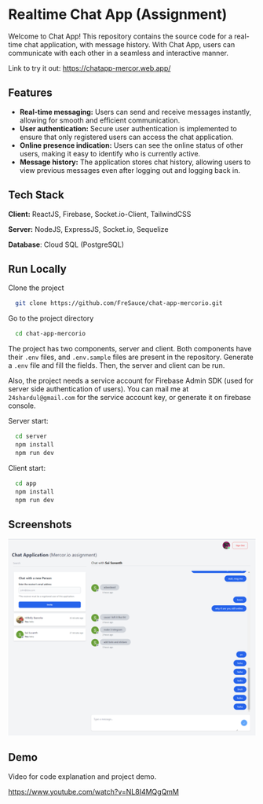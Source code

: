 
# Realtime Chat App (Assignment)

Welcome to Chat App! This repository contains the source code for a real-time chat application, with message history. With Chat App, users can communicate with each other in a seamless and interactive manner.

Link to try it out: https://chatapp-mercor.web.app/

## Features

- **Real-time messaging:** Users can send and receive messages instantly, allowing for smooth and efficient communication.
- **User authentication:** Secure user authentication is implemented to ensure that only registered users can access the chat application.
- **Online presence indication:** Users can see the online status of other users, making it easy to identify who is currently active.
- **Message history:** The application stores chat history, allowing users to view previous messages even after logging out and logging back in.
## Tech Stack

**Client:** ReactJS, Firebase, Socket.io-Client, TailwindCSS

**Server:** NodeJS, ExpressJS, Socket.io, Sequelize

**Database**: Cloud SQL (PostgreSQL) 


## Run Locally

Clone the project

```bash
  git clone https://github.com/FreSauce/chat-app-mercorio.git
```

Go to the project directory

```bash
  cd chat-app-mercorio
```

The project has two components, server and client.
Both components have their `.env` files, and `.env.sample` files are present in the repository. Generate a `.env` file and fill the fields. Then, the server and client can be run. 

Also, the project needs a service account for Firebase Admin SDK (used for server side authentication of users). You can mail me at `24shardul@gmail.com` for the service account key, or generate it on firebase console.

Server start:

```bash
  cd server
  npm install
  npm run dev
```

Client start:
```bash
  cd app
  npm install
  npm run dev
```

## Screenshots

![App Screenshot](https://raw.githubusercontent.com/FreSauce/chat-app-mercorio/master/ss.png)


## Demo

Video for code explanation and project demo.

https://www.youtube.com/watch?v=NL8I4MQgQmM
